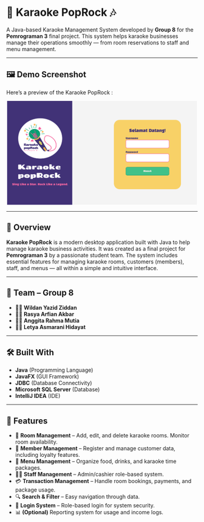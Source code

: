 # 🎤 Karaoke PopRock 🎶  
A Java-based Karaoke Management System developed by **Group 8** for the **Pemrograman 3** final project. This system helps karaoke businesses manage their operations smoothly — from room reservations to staff and menu management.

---

## 🖼️ Demo Screenshot

Here’s a preview of the Karaoke PopRock :
<p align="center">
  <img src="./Login%20Poprock.png" alt="Login Page" width="500"/>
</p>


---

## 📌 Overview
**Karaoke PopRock** is a modern desktop application built with Java to help manage karaoke business activities. It was created as a final project for **Pemrograman 3** by a passionate student team. The system includes essential features for managing karaoke rooms, customers (members), staff, and menus — all within a simple and intuitive interface.

---

## 👥 Team – Group 8
- 🧑‍💻 **Wildan Yazid Ziddan**
- 👨‍💻 **Rasya Arfian Akbar**
- 👩‍💻 **Anggita Rahma Mutia**
- 👩‍💻 **Letya Asmarani Hidayat**

---

## 🛠️ Built With
- **Java** (Programming Language)
- **JavaFX** (GUI Framework)
- **JDBC** (Database Connectivity)
- **Microsoft SQL Server** (Database)
- **IntelliJ IDEA** (IDE)


---

## 🚀 Features
- 🎵 **Room Management** – Add, edit, and delete karaoke rooms. Monitor room availability.
- 👤 **Member Management** – Register and manage customer data, including loyalty features.
- 🍔 **Menu Management** – Organize food, drinks, and karaoke time packages.
- 🧑‍💼 **Staff Management** – Admin/cashier role-based system.
- 💳 **Transaction Management** – Handle room bookings, payments, and package usage.
- 🔍 **Search & Filter** – Easy navigation through data.
- 🔐 **Login System** – Role-based login for system security.
- 📊 **(Optional)** Reporting system for usage and income logs.
